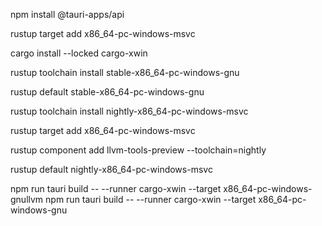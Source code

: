npm install @tauri-apps/api

rustup target add x86_64-pc-windows-msvc  

cargo install --locked cargo-xwin     

rustup toolchain install stable-x86_64-pc-windows-gnu   

rustup default stable-x86_64-pc-windows-gnu    

rustup toolchain install nightly-x86_64-pc-windows-msvc

rustup target add x86_64-pc-windows-msvc

rustup component add llvm-tools-preview --toolchain=nightly

rustup default nightly-x86_64-pc-windows-msvc

npm run tauri build -- --runner cargo-xwin --target x86_64-pc-windows-gnullvm
npm run tauri build -- --runner cargo-xwin --target x86_64-pc-windows-gnu
